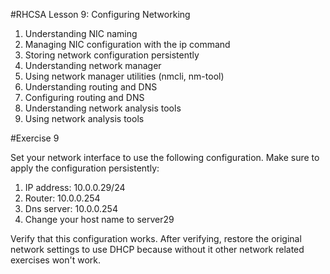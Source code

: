 #RHCSA Lesson 9: Configuring Networking

1. Understanding NIC naming
2. Managing NIC configuration with the ip command
3. Storing network configuration persistently
4. Understanding network manager
5. Using network manager utilities (nmcli, nm-tool)
6. Understanding routing and DNS
7. Configuring routing and DNS
8. Understanding network analysis tools
9. Using network analysis tools

#Exercise 9

Set your network interface to use the following configuration.
Make sure to apply the configuration persistently:

1. IP address: 10.0.0.29/24
2. Router: 10.0.0.254
3. Dns server: 10.0.0.254
4. Change your host name to server29

Verify that this configuration works. After verifying, restore the original network settings to use DHCP because without it other network related exercises won't work.
